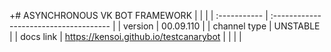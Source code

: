 +# ASYNCHRONOUS VK BOT FRAMEWORK
|              |                                        |
| :----------- | :------------------------------------- |
| version      | 00.09.110                              |
| channel type | UNSTABLE                               |
| docs link    | https://kensoi.github.io/testcanarybot |
|              |                                        |
